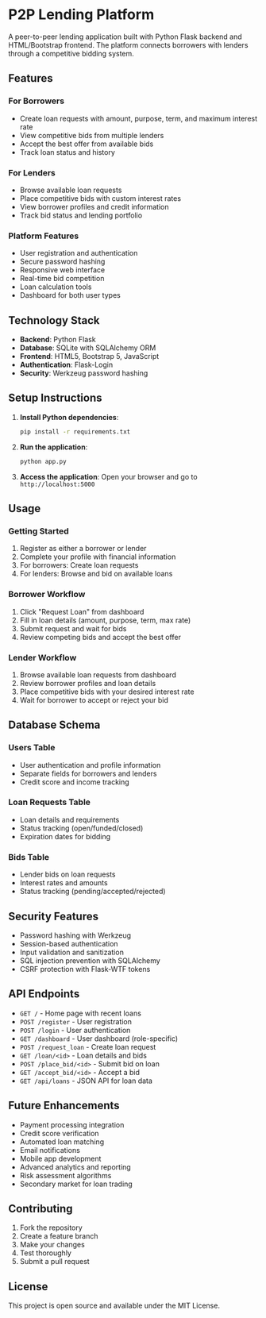 # P2P Lending Platform

A peer-to-peer lending application built with Python Flask backend and HTML/Bootstrap frontend. The platform connects borrowers with lenders through a competitive bidding system.

## Features

### For Borrowers
- Create loan requests with amount, purpose, term, and maximum interest rate
- View competitive bids from multiple lenders
- Accept the best offer from available bids
- Track loan status and history

### For Lenders
- Browse available loan requests
- Place competitive bids with custom interest rates
- View borrower profiles and credit information
- Track bid status and lending portfolio

### Platform Features
- User registration and authentication
- Secure password hashing
- Responsive web interface
- Real-time bid competition
- Loan calculation tools
- Dashboard for both user types

## Technology Stack

- **Backend**: Python Flask
- **Database**: SQLite with SQLAlchemy ORM
- **Frontend**: HTML5, Bootstrap 5, JavaScript
- **Authentication**: Flask-Login
- **Security**: Werkzeug password hashing

## Setup Instructions

1. **Install Python dependencies**:
   ```bash
   pip install -r requirements.txt
   ```

2. **Run the application**:
   ```bash
   python app.py
   ```

3. **Access the application**:
   Open your browser and go to `http://localhost:5000`

## Usage

### Getting Started
1. Register as either a borrower or lender
2. Complete your profile with financial information
3. For borrowers: Create loan requests
4. For lenders: Browse and bid on available loans

### Borrower Workflow
1. Click "Request Loan" from dashboard
2. Fill in loan details (amount, purpose, term, max rate)
3. Submit request and wait for bids
4. Review competing bids and accept the best offer

### Lender Workflow
1. Browse available loan requests from dashboard
2. Review borrower profiles and loan details
3. Place competitive bids with your desired interest rate
4. Wait for borrower to accept or reject your bid

## Database Schema

### Users Table
- User authentication and profile information
- Separate fields for borrowers and lenders
- Credit score and income tracking

### Loan Requests Table
- Loan details and requirements
- Status tracking (open/funded/closed)
- Expiration dates for bidding

### Bids Table
- Lender bids on loan requests
- Interest rates and amounts
- Status tracking (pending/accepted/rejected)

## Security Features

- Password hashing with Werkzeug
- Session-based authentication
- Input validation and sanitization
- SQL injection prevention with SQLAlchemy
- CSRF protection with Flask-WTF tokens

## API Endpoints

- `GET /` - Home page with recent loans
- `POST /register` - User registration
- `POST /login` - User authentication
- `GET /dashboard` - User dashboard (role-specific)
- `POST /request_loan` - Create loan request
- `GET /loan/<id>` - Loan details and bids
- `POST /place_bid/<id>` - Submit bid on loan
- `GET /accept_bid/<id>` - Accept a bid
- `GET /api/loans` - JSON API for loan data

## Future Enhancements

- Payment processing integration
- Credit score verification
- Automated loan matching
- Email notifications
- Mobile app development
- Advanced analytics and reporting
- Risk assessment algorithms
- Secondary market for loan trading

## Contributing

1. Fork the repository
2. Create a feature branch
3. Make your changes
4. Test thoroughly
5. Submit a pull request

## License

This project is open source and available under the MIT License.
